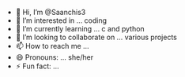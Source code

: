 - 👋 Hi, I’m @Saanchis3
- 👀 I’m interested in ... coding
- 🌱 I’m currently learning ... c and python
- 💞️ I’m looking to collaborate on ... various projects
- 📫 How to reach me ...
- 😄 Pronouns: ... she/her
- ⚡ Fun fact: ... 

<!---
Saanchis3/Saanchis3 is a ✨ special ✨ repository because its `README.md` (this file) appears on your GitHub profile.
You can click the Preview link to take a look at your changes.
--->
